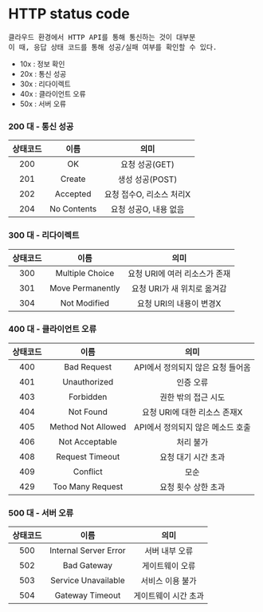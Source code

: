 # HTTP status code

<pre>
클라우드 환경에서 HTTP API를 통해 통신하는 것이 대부분
이 때, 응답 상태 코드를 통해 성공/실패 여부를 확인할 수 있다.
</pre>

* 10x : 정보 확인
* 20x : 통신 성공
* 30x : 리다이렉트
* 40x : 클라이언트 오류
* 50x : 서버 오류

### 200 대 - 통신 성공
|상태코드|이름|의미|
|:---:|:---:|:---:|
|200|OK|요청 성공(GET)|
|201|Create|생성 성공(POST)|
|202|Accepted|요청 접수O, 리소스 처리X|
|204|No Contents|요청 성공O, 내용 없음|

### 300 대 - 리다이렉트
|상태코드|이름|의미|
|:---:|:---:|:---:|
|300|Multiple Choice|요청 URI에 여러 리소스가 존재|
|301|Move Permanently|요청 URI가 새 위치로 옮겨감|
|304|Not Modified|요청 URI의 내용이 변경X|

### 400 대 - 클라이언트 오류
|상태코드|이름|의미|
|:---:|:---:|:---:|
|400|Bad Request|API에서 정의되지 않은 요청 들어옴|
|401|Unauthorized|인증 오류|
|403|Forbidden|권한 밖의 접근 시도|
|404|Not Found|요청 URI에 대한 리소스 존재X|
|405|Method Not Allowed|API에서 정의되지 않은 메소드 호출|
|406|Not Acceptable|처리 불가|
|408|Request Timeout|요청 대기 시간 초과|
|409|Conflict|모순|
|429|Too Many Request|요청 횟수 상한 초과|

### 500 대 - 서버 오류
|상태코드|이름|의미|
|:---:|:---:|:---:|
|500|Internal Server Error|서버 내부 오류|
|502|Bad Gateway|게이트웨이 오류|
|503|Service Unavailable|서비스 이용 불가|
|504|Gateway Timeout|게이트웨이 시간 초과|
